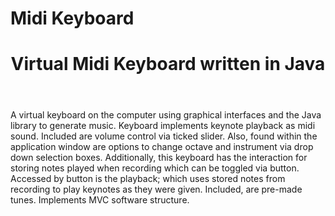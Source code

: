 # Midi Keyboard
<html>
<header>
<h1>Virtual Midi Keyboard written in Java</h1>
</header>
<body>
A virtual keyboard on the computer using graphical interfaces and the Java library to generate music. 
Keyboard implements keynote playback as midi sound. Included are volume control via ticked slider. 
Also, found within the application window are options to change octave and instrument via drop down selection boxes. 
Additionally, this keyboard has the interaction for storing notes played when recording which can be toggled via button. 
Accessed by button is the playback; which uses stored notes from recording to play keynotes as they were given.
Included, are pre-made tunes. Implements MVC software structure.
</body>
</html>
